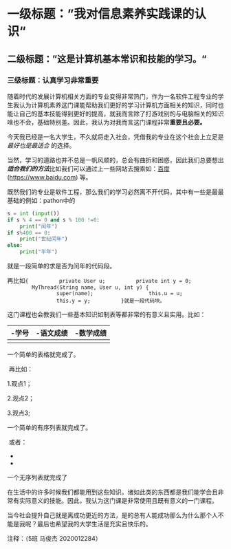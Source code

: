 # 一级标题：”我对信息素养实践课的认识“

## 二级标题：”这是计算机基本常识和技能的学习。“

### 三级标题：认真学习非常重要

​       随着时代的发展计算机相关方面的专业变得非常热门，作为一名软件工程专业的学生我认为计算机素养这门课能帮助我们更好的学习计算机方面相关的知识，同时也能让自己的基本技能得到更好的提高，就我而言除了打游戏别的与电脑相关的知识啥也不会，基础特别差。因此，我认为对我而言这门课程非常**重要且必要。**

​        今天我已经是一名大学生，不久就将走入社会，凭借我的专业在这个社会上立足是  *最好也是最适合*   的选择。

​        当然，学习的道路也并不总是一帆风顺的，总会有曲折和困惑，因此我们总要想出***适合我们的方法***比如我们可以通过上一些网站去搜索如：[百度](https://www.baidu.com) (https://www.baidu.com) 等。

​        既然我们的专业是软件工程，那么我们的学习必然离不开代码，其中有一些是最最基础的例如：pathon中的

```python
s = int (input())
if s % 4 == 0 and s % 100 !=0:
    print("闰年")
if s%400 == 0:
    print("世纪闰年")
else:
    print("平年")
```



就是一段简单的求是否为闰年的代码段。

再比如`{          private User u;          private int y = 0;           MyThread(String name, User u, int y) {                  super(name);                  this.u = u;                  this.y = y;          }就是一段代码块。 `   

​        这门课程也会教我们一些基本知识如制表等都非常的有意义且实用。比如：

| -学号 | -语文成绩 | -数学成绩 |
| ----- | --------- | --------- |
|       |           |           |

一个简单的表格就完成了。

​              再比如：

 1.观点1；

 2.观点2；

 3.观点3;

一个简单的有序列表就完成了。

​              或者：

- 

- 

  一个无序列表就完成了    

​      在生活中的许多时候我们都能用到这些知识。诸如此类的东西都是我们能学会且非常有实际意义的技能。因此，我认为这门课是非常使用且既有意义的一门课程。

​      当今社会提升自己就是离成功更近的方法，是的总有人能成功那么为什么那个人不能是我呢？最后也希望我的大学生活是充实且快乐的。

注释：（5班 马俊杰 2020012284）













​     















